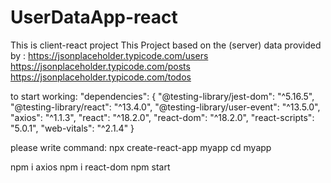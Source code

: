 # UserDataApp-react
This  is client-react project
This Project based on the (server) data provided by :
https://jsonplaceholder.typicode.com/users
https://jsonplaceholder.typicode.com/posts
https://jsonplaceholder.typicode.com/todos

to start working:
"dependencies": {
    "@testing-library/jest-dom": "^5.16.5",
    "@testing-library/react": "^13.4.0",
    "@testing-library/user-event": "^13.5.0",
    "axios": "^1.1.3",
    "react": "^18.2.0",
    "react-dom": "^18.2.0",
    "react-scripts": "5.0.1",
    "web-vitals": "^2.1.4"
    }

please write command:
npx create-react-app myapp
cd myapp

npm i axios
npm i react-dom
npm start
